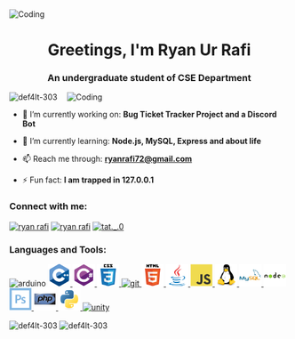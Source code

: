 <img align="center" alt="Coding" width="1000" src="http://myfbcovers.com/uploads/covers/2012/06/10/fce5b6b09543012f85b90025902480d2/watermarked_cover.jpg">

<h1 align="center">Greetings, I'm Ryan Ur Rafi</h1>
<h3 align="center">An undergraduate student of CSE Department</h3>

<img align="right" alt="Coding" width="400" src="https://64.media.tumblr.com/8468d3e0525345866b0f88e0d2e65f5b/f7f97c4afa60e4b8-16/s500x750/fa68efd86338a4e9bd333e93062122764c666604.gifv">

<p align="left"> <img src="https://komarev.com/ghpvc/?username=def4lt-303&label=Profile%20views&color=0e75b6&style=flat" alt="def4lt-303" /> </p>

- 🔭 I’m currently working on: **Bug Ticket Tracker Project and a Discord Bot**

- 🌱 I’m currently learning: **Node.js, MySQL, Express and about life**

- 📫 Reach me through: **ryanrafi72@gmail.com**

- ⚡ Fun fact: **I am trapped in 127.0.0.1**

<h3 align="left">Connect with me:</h3>
<p align="left">
<a href="https://www.linkedin.com/in/ryan-rafi-061301158" target="blank"><img align="center" src="https://raw.githubusercontent.com/rahuldkjain/github-profile-readme-generator/master/src/images/icons/Social/linked-in-alt.svg" alt="ryan rafi" height="30" width="40" /></a>
<a href="https://www.facebook.com/OV3RCL0CK/" target="blank"><img align="center" src="https://raw.githubusercontent.com/rahuldkjain/github-profile-readme-generator/master/src/images/icons/Social/facebook.svg" alt="ryan rafi" height="30" width="40" /></a>
<a href="https://instagram.com/tat._.0" target="blank"><img align="center" src="https://raw.githubusercontent.com/rahuldkjain/github-profile-readme-generator/master/src/images/icons/Social/instagram.svg" alt="tat._.0" height="30" width="40" /></a>
</p>

<h3 align="left">Languages and Tools:</h3>
<p align="left"<a href="https://www.arduino.cc/" target="_blank" rel="noreferrer"> <img src="https://cdn.worldvectorlogo.com/logos/arduino-1.svg" alt="arduino" width="40" height="40"/>  </a> <a href="https://www.w3schools.com/cpp/" target="_blank" rel="noreferrer"> <img src="https://raw.githubusercontent.com/devicons/devicon/master/icons/cplusplus/cplusplus-original.svg" alt="cplusplus" width="40" height="40"/> </a> <a href="https://www.w3schools.com/cs/" target="_blank" rel="noreferrer"> <img src="https://raw.githubusercontent.com/devicons/devicon/master/icons/csharp/csharp-original.svg" alt="csharp" width="40" height="40"/> </a> <a href="https://www.w3schools.com/css/" target="_blank" rel="noreferrer"> <img src="https://raw.githubusercontent.com/devicons/devicon/master/icons/css3/css3-original-wordmark.svg" alt="css3" width="40" height="40"/> </a> <a href="https://git-scm.com/" target="_blank" rel="noreferrer"> <img src="https://www.vectorlogo.zone/logos/git-scm/git-scm-icon.svg" alt="git" width="40" height="40"/> </a> <a href="https://www.w3.org/html/" target="_blank" rel="noreferrer"> <img src="https://raw.githubusercontent.com/devicons/devicon/master/icons/html5/html5-original-wordmark.svg" alt="html5" width="40" height="40"/> </a> <a href="https://www.java.com" target="_blank" rel="noreferrer"> <img src="https://raw.githubusercontent.com/devicons/devicon/master/icons/java/java-original.svg" alt="java" width="40" height="40"/> </a> <a href="https://developer.mozilla.org/en-US/docs/Web/JavaScript" target="_blank" rel="noreferrer"> <img src="https://raw.githubusercontent.com/devicons/devicon/master/icons/javascript/javascript-original.svg" alt="javascript" width="40" height="40"/> </a> <a href="https://www.linux.org/" target="_blank" rel="noreferrer"> <img src="https://raw.githubusercontent.com/devicons/devicon/master/icons/linux/linux-original.svg" alt="linux" width="40" height="40"/> </a> <a href="https://www.mysql.com/" target="_blank" rel="noreferrer"> <img src="https://raw.githubusercontent.com/devicons/devicon/master/icons/mysql/mysql-original-wordmark.svg" alt="mysql" width="40" height="40"/> </a> <a href="https://nodejs.org" target="_blank" rel="noreferrer"> <img src="https://raw.githubusercontent.com/devicons/devicon/master/icons/nodejs/nodejs-original-wordmark.svg" alt="nodejs" width="40" height="40"/> </a> <a href="https://www.photoshop.com/en" target="_blank" rel="noreferrer"> <img src="https://raw.githubusercontent.com/devicons/devicon/master/icons/photoshop/photoshop-line.svg" alt="photoshop" width="40" height="40"/> </a> <a href="https://www.php.net" target="_blank" rel="noreferrer"> <img src="https://raw.githubusercontent.com/devicons/devicon/master/icons/php/php-original.svg" alt="php" width="40" height="40"/> </a> <a href="https://www.python.org" target="_blank" rel="noreferrer"> <img src="https://raw.githubusercontent.com/devicons/devicon/master/icons/python/python-original.svg" alt="python" width="40" height="40"/> </a> <a href="https://unity.com/" target="_blank" rel="noreferrer"> <img src="https://www.vectorlogo.zone/logos/unity3d/unity3d-icon.svg" alt="unity" width="40" height="40"/> </a> </p>

<p><img align="center" width="400" src="https://github-readme-streak-stats.herokuapp.com/?user=def4lt-303&" alt="def4lt-303" />
<img align="center" width="400" src="https://github-readme-stats.vercel.app/api?username=def4lt-303&show_icons=true&theme=dark" alt="def4lt-303" /></p>
